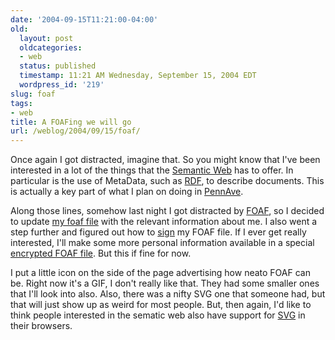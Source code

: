 ```yaml
---
date: '2004-09-15T11:21:00-04:00'
old:
  layout: post
  oldcategories:
  - web
  status: published
  timestamp: 11:21 AM Wednesday, September 15, 2004 EDT
  wordpress_id: '219'
slug: foaf
tags:
- web
title: A FOAFing we will go
url: /weblog/2004/09/15/foaf/
---
```


Once again I got distracted, imagine that.  So you might know that I've
been interested in a lot of the things that the [Semantic Web](http://www.w3.org/2001/sw/) has to offer.  In particular is the use of MetaData,
such as [RDF](http://www.w3.org/RDF/), to describe documents.  This
is actually a key part of what I plan on doing in [PennAve](http://pennave.sourceforge.net/).






Along those lines, somehow last night I got distracted by [FOAF](http://www.foaf-project.org/), so I decided to update [my foaf
file](/foaf.rdf) with the relevant information about me.  I also went a step further
and figured out how to [sign](http://usefulinc.com/foaf/signingFoafFiles) my FOAF file.  If I ever get really interested, I'll make some more
personal information available in a special [encrypted FOAF file](http://usefulinc.com/foaf/encryptingFoafFiles).  But this if fine for now.






I put a little icon on the side of the page advertising how neato FOAF can
be.  Right now it's a GIF, I don't really like that.  They had some smaller
ones that I'll look into also.  Also, there was a nifty SVG one that someone
had, but that will just show up as weird for most people.  But, then again,
I'd like to think people interested in the sematic web also have support
for [SVG](http://www.w3.org/TR/SVG/) in their browsers.
